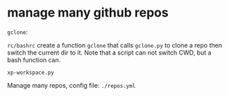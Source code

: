 # manage many github repos

`gclone`:

`rc/bashrc` create a function `gclone` that calls `gclone.py` to clone a repo
then switch the current dir to it.
Note that a script can not switch CWD, but a bash function can.

`xp-workspace.py`

Manage many repos, config file: `./repos.yml`
